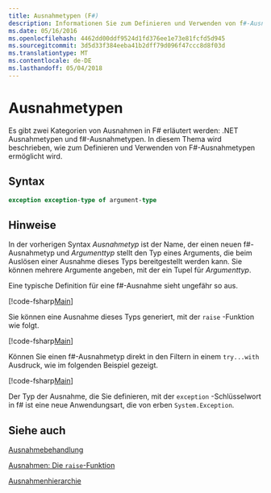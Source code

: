 ```yaml
---
title: Ausnahmetypen (F#)
description: Informationen Sie zum Definieren und Verwenden von f#-Ausnahmetypen.
ms.date: 05/16/2016
ms.openlocfilehash: 4462dd00ddf9524d1fd376ee1e73e81fcfd5d945
ms.sourcegitcommit: 3d5d33f384eeba41b2dff79d096f47ccc8d8f03d
ms.translationtype: MT
ms.contentlocale: de-DE
ms.lasthandoff: 05/04/2018
---
```

# <a name="exception-types"></a>Ausnahmetypen

Es gibt zwei Kategorien von Ausnahmen in F# erläutert werden: .NET Ausnahmetypen und f#-Ausnahmetypen. In diesem Thema wird beschrieben, wie zum Definieren und Verwenden von F#-Ausnahmetypen ermöglicht wird.


## <a name="syntax"></a>Syntax

```fsharp
exception exception-type of argument-type
```

## <a name="remarks"></a>Hinweise
In der vorherigen Syntax *Ausnahmetyp* ist der Name, der einen neuen f#-Ausnahmetyp und *Argumenttyp* stellt den Typ eines Arguments, die beim Auslösen einer Ausnahme dieses Typs bereitgestellt werden kann. Sie können mehrere Argumente angeben, mit der ein Tupel für *Argumenttyp*.

Eine typische Definition für eine f#-Ausnahme sieht ungefähr so aus.

[!code-fsharp[Main](../../../../samples/snippets/fsharp/lang-ref-2/snippet5501.fs)]

Sie können eine Ausnahme dieses Typs generiert, mit der `raise` -Funktion wie folgt.

[!code-fsharp[Main](../../../../samples/snippets/fsharp/lang-ref-2/snippet5502.fs)]

Können Sie einen f#-Ausnahmetyp direkt in den Filtern in einem `try...with` Ausdruck, wie im folgenden Beispiel gezeigt.

[!code-fsharp[Main](../../../../samples/snippets/fsharp/lang-ref-2/snippet5503.fs)]

Der Typ der Ausnahme, die Sie definieren, mit der `exception` -Schlüsselwort in f# ist eine neue Anwendungsart, die von erben `System.Exception`.


## <a name="see-also"></a>Siehe auch
[Ausnahmebehandlung](index.md)

[Ausnahmen: Die `raise`-Funktion](the-raise-function.md)

[Ausnahmenhierarchie](https://msdn.microsoft.com/library/z4c5tckx.aspx)
